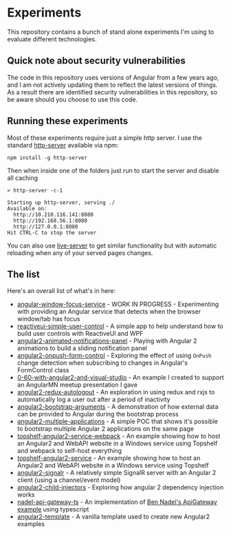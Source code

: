# Experiments
This repository contains a bunch of stand alone experiments I'm using to evaluate different technologies.

## Quick note about security vulnerabilities

The code in this repository uses versions of Angular from a few years ago, and I am not actively updating them to reflect the latest versions of things. As a result there are identified security vulnerabilities in this repository, so be aware should you choose to use this code.

## Running these experiments

Most of these experiments require just a simple http server. I use the standard [http-server](https://www.npmjs.com/package/http-server) available via npm:

```
npm install -g http-server
```

Then when inside one of the folders just run to start the server and disable all caching

```
> http-server -c-1

Starting up http-server, serving ./
Available on:
  http://10.210.116.141:8080
  http://192.168.56.1:8080
  http://127.0.0.1:8080
Hit CTRL-C to stop the server
```

You can also use [live-server](https://www.npmjs.com/package/live-server) to get similar functionality but with automatic reloading when any of your served pages changes.

## The list

Here's an overall list of what's in here:
- [angular-window-focus-service](angular-window-focus-service) - WORK IN PROGRESS - Experimenting with providing an Angular service that detects when the browser window/tab has focus
- [reactiveui-simple-user-control](reactiveui-simple-user-control/SimpleApp) - A simple app to help understand how to build user controls with ReactiveUI and WPF
- [angular2-animated-notifications-panel](angular2-animated-notifications-panel) - Playing with Angular 2 animations to build a sliding notification panel
- [angular2-onpush-form-control](angular2-onpush-form-control) - Exploring the effect of using `OnPush` change detection when subscribing to changes in Angular's FormControl class
- [0-60-with-angular2-and-visual-studio](0-60-with-angular2-and-visual-studio/source) - An example I created to support an AngularMN meetup presentation I gave
- [angular2-redux-autologout](angular2-redux-autologout) - An exploration in using redux and rxjs to automatically log a user out after a period of inactivity
- [angular2-bootstrap-arguments](angular2-bootstrap-arguments) - A demonstration of how external data can be provided to Angular during the bootstrap process
- [angular2-multiple-applications](angular2-multiple-applications) - A simple POC that shows it's possible to bootstrap multiple Angular 2 applications on the same page
- [topshelf-angular2-service-webpack](topshelf-angular2-service-webpack) - An example showing how to host an Angular2 and WebAPI website in a Windows service using Topshelf and webpack to self-host everything
- [topshelf-angular2-service](topshelf-angular2-service) - An example showing how to host an Angular2 and WebAPI website in a Windows service using Topshelf
- [angular2-signalr](angular2-signalr) - A relatively simple SignalR server with an Angular 2 client (using a channel/event model)
- [angular2-child-injectors](angular2-child-injectors) - Exploring how angular 2 dependency injection works
- [nadel-api-gateway-ts](nadel-api-gateway-ts) - An implementation of [Ben Nadel's ApiGateway example](http://www.bennadel.com/blog/3047-creating-specialized-http-clients-in-angular-2-beta-8.htm) using typescript
- [angular2-template](angular2-template) - A vanilla template used to create new Angular2 examples
